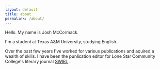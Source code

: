 ```yaml
---
layout: default
title: about
permalink: /about/
---
```

Hello. My name is Josh McCormack.

I&#39;m a student at Texas A&amp;M University, studying English.

Over the past few years I&#39;ve worked for various publications and aquired a wealth of skills. I have been the punlication editor for Lone Star Community College's literary journal [SWIRL](http://www.lonestar.edu/swirl.htm) .  